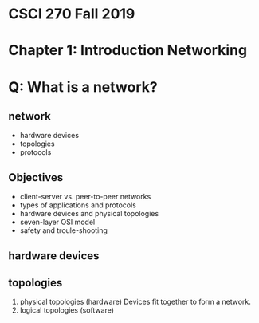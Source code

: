 # CSCI 270 Fall 2019
# Chapter 1: Introduction Networking
# Q: What is a network?


## network
  + hardware devices
  + topologies
  + protocols 

## Objectives
+ client-server vs. peer-to-peer networks
+ types of applications and protocols
+ hardware devices and physical topologies
+ seven-layer OSI model
+ safety and troule-shooting

## hardware devices

## topologies
1. physical topologies (hardware)
Devices fit together to form a network.
2. logical topologies (software)



